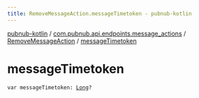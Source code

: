```yaml
---
title: RemoveMessageAction.messageTimetoken - pubnub-kotlin
---
```


[pubnub-kotlin](../../index.html) / [com.pubnub.api.endpoints.message_actions](../index.html) / [RemoveMessageAction](index.html) / [messageTimetoken](./message-timetoken.html)

# messageTimetoken

`var messageTimetoken: `[`Long`](https://kotlinlang.org/api/latest/jvm/stdlib/kotlin/-long/index.html)`?`